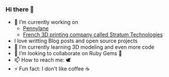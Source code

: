 ### Hi there 👋

- 🔭 I’m currently working on 
  - [Pennylane](https://www.pennylane.com/)
  - [French 3D printing company called Stratum Technologies](https://stratumtech.fr/)
- I love writting Blog posts and open source projects
- 🌱 I’m currently learning 3D modeling and even more code
- 👯 I’m looking to collaborate on Ruby Gems 💎
- 📫 How to reach me: 🕊
- ⚡ Fun fact: I don't like coffee ☕️
